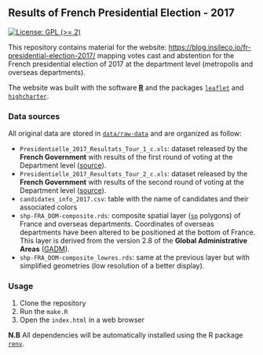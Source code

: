 ## Results of French Presidential Election - 2017

<!-- badges: start -->
[![License: GPL (>= 2)](https://img.shields.io/badge/License-GPL%20%28%3E%3D%202%29-blue.svg)](https://choosealicense.com/licenses/gpl-2.0/)
<!-- badges: end -->


This repository contains material for the website: https://blog.insileco.io/fr-presidential-election-2017/
mapping votes cast and abstention for the French presidential election of 2017 at
the department level (metropolis and overseas departments).

The website was built with the software [**R**](https://www.r-project.org/) and 
the packages [`leaflet`](https://rstudio.github.io/leaflet/) and 
[`highcharter`](https://jkunst.com/highcharter/).



### Data sources



All original data are stored in 
[`data/raw-data`](https://github.com/inSileco/fr-presidential-election-2017/tree/main/data/raw-data)
and are organized as follow:

- `Presidentielle_2017_Resultats_Tour_1_c.xls`: dataset released by the 
**French Government** with results of the first round of voting at the Department level 
([source](http://www.data.gouv.fr/fr/posts/les-donnees-des-elections/)).
- `Presidentielle_2017_Resultats_Tour_2_c.xls`: dataset released by the 
**French Government** with results of the second round of voting at the Department level 
([source](http://www.data.gouv.fr/fr/posts/les-donnees-des-elections/)).
- `candidates_info_2017.csv`: table with the name of candidates and their associated colors
- `shp-FRA_DOM-composite.rds`: composite spatial layer 
([`sp`](https://github.com/edzer/sp) polygons) of France and overseas departments. 
Coordinates of overseas departments have been altered to be positioned at the bottom
of France. This layer is derived from the version 2.8 of the 
**Global Administrative Areas** ([GADM](http://www.gadm.org/version2)).
- `shp-FRA_DOM-composite_lowres.rds`: same at the previous layer but with simplified
geometries (low resolution of a better display).



### Usage



1. Clone the repository
2. Run the `make.R`
3. Open the `index.html` in a web browser

**N.B** All dependencies will be automatically installed using the R package 
[`renv`](https://rstudio.github.io/renv/).


